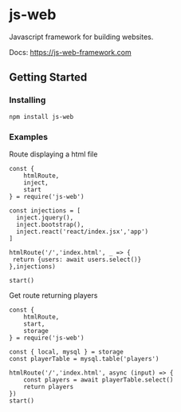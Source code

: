 # js-web

Javascript framework for building websites.

Docs: https://js-web-framework.com

## Getting Started

### Installing

```
npm install js-web
```

### Examples
Route displaying a html file
```
const {
    htmlRoute,
    inject,
    start
} = require('js-web')

const injections = [
  inject.jquery(),
  inject.bootstrap(),
  inject.react('react/index.jsx','app')
]

htmlRoute('/','index.html', _ => {
 return {users: await users.select()}
},injections)

start()
```
Get route returning players
```
const {
    htmlRoute,
    start,
    storage
} = require('js-web')

const { local, mysql } = storage
const playerTable = mysql.table('players')

htmlRoute('/','index.html', async (input) => {
	const players = await playerTable.select()
    return players
})
start()
```
